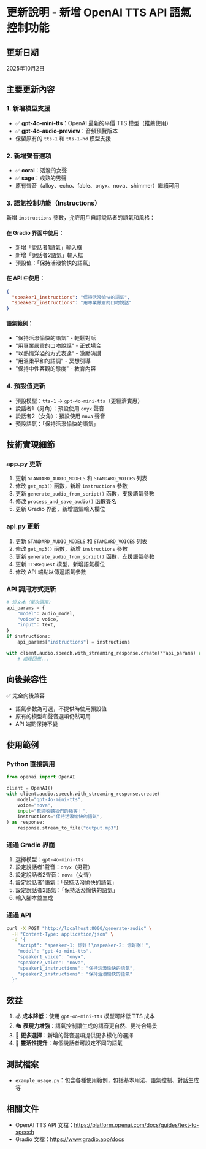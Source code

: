 # 更新說明 - 新增 OpenAI TTS API 語氣控制功能

## 更新日期
2025年10月2日

## 主要更新內容

### 1. 新增模型支援
- ✅ **gpt-4o-mini-tts**：OpenAI 最新的平價 TTS 模型（推薦使用）
- ✅ **gpt-4o-audio-preview**：音頻預覽版本
- 保留原有的 `tts-1` 和 `tts-1-hd` 模型支援

### 2. 新增聲音選項
- ✅ **coral**：活潑的女聲
- ✅ **sage**：成熟的男聲
- 原有聲音（alloy、echo、fable、onyx、nova、shimmer）繼續可用

### 3. 語氣控制功能（Instructions）
新增 `instructions` 參數，允許用戶自訂說話者的語氣和風格：

#### 在 Gradio 界面中使用：
- 新增「說話者1語氣」輸入框
- 新增「說話者2語氣」輸入框
- 預設值：「保持活潑愉快的語氣」

#### 在 API 中使用：
```json
{
  "speaker1_instructions": "保持活潑愉快的語氣",
  "speaker2_instructions": "用專業嚴肅的口吻說話"
}
```

#### 語氣範例：
- "保持活潑愉快的語氣" - 輕鬆對話
- "用專業嚴肅的口吻說話" - 正式場合
- "以熱情洋溢的方式表達" - 激勵演講
- "用溫柔平和的語調" - 冥想引導
- "保持中性客觀的態度" - 教育內容

### 4. 預設值更新
- 預設模型：`tts-1` → `gpt-4o-mini-tts`（更經濟實惠）
- 說話者1（男角）：預設使用 `onyx` 聲音
- 說話者2（女角）：預設使用 `nova` 聲音
- 預設語氣：「保持活潑愉快的語氣」

## 技術實現細節

### app.py 更新
1. 更新 `STANDARD_AUDIO_MODELS` 和 `STANDARD_VOICES` 列表
2. 修改 `get_mp3()` 函數，新增 `instructions` 參數
3. 更新 `generate_audio_from_script()` 函數，支援語氣參數
4. 修改 `process_and_save_audio()` 函數簽名
5. 更新 Gradio 界面，新增語氣輸入欄位

### api.py 更新
1. 更新 `STANDARD_AUDIO_MODELS` 和 `STANDARD_VOICES` 列表
2. 修改 `get_mp3()` 函數，新增 `instructions` 參數
3. 更新 `generate_audio_from_script()` 函數，支援語氣參數
4. 更新 `TTSRequest` 模型，新增語氣欄位
5. 修改 API 端點以傳遞語氣參數

### API 調用方式更新
```python
# 短文本（單次調用）
api_params = {
    "model": audio_model,
    "voice": voice,
    "input": text,
}
if instructions:
    api_params["instructions"] = instructions

with client.audio.speech.with_streaming_response.create(**api_params) as response:
    # 處理回應...
```

## 向後兼容性
✅ 完全向後兼容
- 語氣參數為可選，不提供時使用預設值
- 原有的模型和聲音選項仍然可用
- API 端點保持不變

## 使用範例

### Python 直接調用
```python
from openai import OpenAI

client = OpenAI()
with client.audio.speech.with_streaming_response.create(
    model="gpt-4o-mini-tts",
    voice="nova",
    input="歡迎收聽我們的播客！",
    instructions="保持活潑愉快的語氣",
) as response:
    response.stream_to_file("output.mp3")
```

### 通過 Gradio 界面
1. 選擇模型：`gpt-4o-mini-tts`
2. 設定說話者1聲音：`onyx`（男聲）
3. 設定說話者2聲音：`nova`（女聲）
4. 設定說話者1語氣：「保持活潑愉快的語氣」
5. 設定說話者2語氣：「保持活潑愉快的語氣」
6. 輸入腳本並生成

### 通過 API
```bash
curl -X POST "http://localhost:8000/generate-audio" \
  -H "Content-Type: application/json" \
  -d '{
    "script": "speaker-1: 你好！\nspeaker-2: 你好啊！",
    "model": "gpt-4o-mini-tts",
    "speaker1_voice": "onyx",
    "speaker2_voice": "nova",
    "speaker1_instructions": "保持活潑愉快的語氣",
    "speaker2_instructions": "保持活潑愉快的語氣"
  }'
```

## 效益
1. 💰 **成本降低**：使用 `gpt-4o-mini-tts` 模型可降低 TTS 成本
2. 🎭 **表現力增強**：語氣控制讓生成的語音更自然、更符合場景
3. 🎤 **更多選擇**：新增的聲音選項提供更多樣化的選擇
4. 🔧 **靈活性提升**：每個說話者可設定不同的語氣

## 測試檔案
- `example_usage.py`：包含各種使用範例，包括基本用法、語氣控制、對話生成等

## 相關文件
- OpenAI TTS API 文檔：https://platform.openai.com/docs/guides/text-to-speech
- Gradio 文檔：https://www.gradio.app/docs
